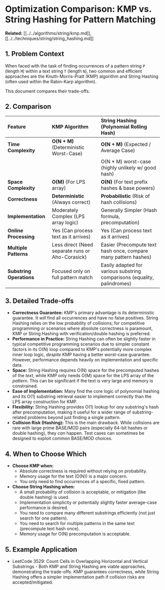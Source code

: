 # Optimization Comparison: KMP vs. String Hashing for Pattern Matching

**Related:** [[../../algorithms/string/kmp.md]], [[../../techniques/string/string_hashing.md]]

## 1. Problem Context

When faced with the task of finding occurrences of a pattern string `P` (length `M`) within a text string `T` (length `N`), two common and efficient approaches are the Knuth-Morris-Pratt (KMP) algorithm and String Hashing (often used within the Rabin-Karp algorithm).

This document compares their trade-offs.

## 2. Comparison

| Feature                 | KMP Algorithm                                  | String Hashing (Polynomial Rolling Hash)          |
| :---------------------- | :--------------------------------------------- | :----------------------------------------------- |
| **Time Complexity**     | **O(N + M)** (Deterministic Worst-Case)        | **O(N + M)** (Expected / Average Case)            |
|                         |                                                | O(N * M) worst-case (highly unlikely w/ good hash) |
| **Space Complexity**    | **O(M)** (For LPS array)                       | **O(N)** (For text prefix hashes & base powers)   |
| **Correctness**         | **Deterministic** (Always correct)             | **Probabilistic** (Risk of hash collisions)       |
| **Implementation**    | Moderately Complex (LPS array logic)           | Generally Simpler (Hash formula, precomputation) |
| **Online Processing**   | Yes (Can process text as it arrives)           | Yes (Can process text as it arrives)           |
| **Multiple Patterns**   | Less direct (Need separate runs or Aho-Corasick) | Easier (Precompute text hash once, compare many pattern hashes) |
| **Substring Operations**| Focused only on full pattern match             | Easily adapted for various substring comparisons (equality, palindromes) |

## 3. Detailed Trade-offs

*   **Correctness Guarantee:** KMP's primary advantage is its deterministic guarantee. It *will* find all occurrences and have no false positives. String Hashing relies on the low probability of collisions; for competitive programming or scenarios where absolute correctness is paramount, KMP or String Hashing with verification/double hashing is preferred.
*   **Performance in Practice:** String Hashing can often be slightly faster in typical competitive programming scenarios due to simpler constant factors in its O(N) loop compared to KMP's potentially more complex inner loop logic, *despite* KMP having a better worst-case guarantee. However, performance depends heavily on implementation and specific data.
*   **Space:** String Hashing requires O(N) space for the precomputed hashes of the *text*, while KMP only needs O(M) space for the LPS array of the *pattern*. This can be significant if the text is very large and memory is constrained.
*   **Ease of Implementation:** Many find the core logic of polynomial hashing and its O(1) substring retrieval easier to implement correctly than the LPS array construction for KMP.
*   **Flexibility:** String Hashing provides O(1) lookup for *any* substring's hash after precomputation, making it useful for a wider range of substring-related problems beyond just finding a single pattern.
*   **Collision Risk (Hashing):** This is the main drawback. While collisions are rare with large prime BASE/MOD pairs (especially 64-bit hashes or double hashing), they *can* happen. Test cases can sometimes be designed to exploit common BASE/MOD choices.

## 4. When to Choose Which

*   **Choose KMP when:**
    *   Absolute correctness is required without relying on probability.
    *   Memory usage for the text (O(N)) is a major concern.
    *   You only need to find occurrences of a specific, fixed pattern.
*   **Choose String Hashing when:**
    *   A small probability of collision is acceptable, or mitigation (like double hashing) is used.
    *   Implementation simplicity or potentially slightly faster average-case performance is desired.
    *   You need to compare many different substrings efficiently (not just search for one pattern).
    *   You need to search for multiple patterns in the same text (precompute text hash once).
    *   Memory usage for O(N) precomputation is acceptable.

## 5. Example Application

*   LeetCode 3529: Count Cells in Overlapping Horizontal and Vertical Substrings - Both KMP and String Hashing are viable approaches, demonstrating the trade-offs. KMP guarantees correctness, while String Hashing offers a simpler implementation path if collision risks are accepted/mitigated. 
